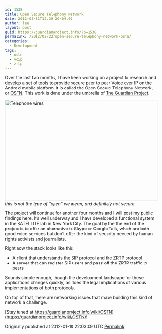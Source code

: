 ```yaml
---
id: 1538
title: Open Secure Telephony Network
date: 2012-02-22T15:39:26-04:00
author: lee
layout: post
guid: https://guardianproject.info/?p=1538
permalink: /2012/02/22/open-secure-telephony-network-ostn/
categories:
  - Development
tags:
  - ostn
  - voip
  - zrtp
---
```

Over the last two months, I have been working on a project to research and develop a set of tools to provide secure peer to peer Voice over IP on the Android mobile platform. It is called the Open Secure Telephony Network, or [OSTN](https://guardianproject.info/wiki/OSTN). This work is done under the umbrella of [The Guardian Project](https://guardianproject.info/).

[<img src="http://farm6.staticflickr.com/5119/5893549665_24943d362e.jpg" alt="Telephone wires" width="500" height="333" />  
](http://www.flickr.com/photos/stuartbarr/5893549665/ "Telephone wires by Stuart Barr, on Flickr") _this is not the type of “open” we mean, and definitely not secure_

The project will continue for another four months and I will post my public findings here. It’s well underway and I have developed a functional system in the SATELLITE lab in New York City. The goal by the the end of the project is to offer an alternative to Skype or Google Talk, which are both good voice services but don’t offer the kind of security needed by human rights activists and journalists.

Right now the stack looks like this

  * A client that understands the [SIP](https://en.wikipedia.org/wiki/Session_Initiation_Protocol) protocol and the [ZRTP](https://en.wikipedia.org/wiki/ZRTP) protocol
  * A server that can register SIP users and pass off the ZRTP traffic to peers

Sounds simple enough, though the development landscape for these applications changes quickly, as does the legal implications of various implementations of both protocols.

On top of that, there are networking issues that make building this kind of network a challenge.

[Stay tuned at https://guardianproject.info/wiki/OSTN](https://guardianproject.info/wiki/OSTN)!

Originally published at 2012-01-10 22:03:09 UTC [Permalink](http://lee.rockingtiger.com/posts/76)